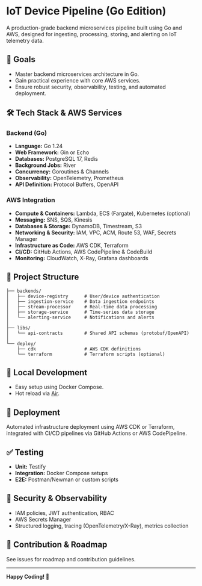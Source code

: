 # IoT Device Pipeline (Go Edition)

A production-grade backend microservices pipeline built using Go and AWS, designed for ingesting, processing, storing, and alerting on IoT telemetry data.

## 🎯 Goals

- Master backend microservices architecture in Go.
- Gain practical experience with core AWS services.
- Ensure robust security, observability, testing, and automated deployment.

## 🛠️ Tech Stack & AWS Services

### Backend (Go)
- **Language:** Go 1.24
- **Web Framework:** Gin or Echo
- **Databases:** PostgreSQL 17, Redis
- **Background Jobs:** River
- **Concurrency:** Goroutines & Channels
- **Observability:** OpenTelemetry, Prometheus
- **API Definition:** Protocol Buffers, OpenAPI

### AWS Integration
- **Compute & Containers:** Lambda, ECS (Fargate), Kubernetes (optional)
- **Messaging:** SNS, SQS, Kinesis
- **Databases & Storage:** DynamoDB, Timestream, S3
- **Networking & Security:** IAM, VPC, ACM, Route 53, WAF, Secrets Manager
- **Infrastructure as Code:** AWS CDK, Terraform
- **CI/CD:** GitHub Actions, AWS CodePipeline & CodeBuild
- **Monitoring:** CloudWatch, X-Ray, Grafana dashboards

## 📁 Project Structure

```
├── backends/
│   ├── device-registry      # User/device authentication
│   ├── ingestion-service    # Data ingestion endpoints
│   ├── stream-processor     # Real-time data processing
│   ├── storage-service      # Time-series data storage
│   └── alerting-service     # Notifications and alerts
│
├── libs/
│   └── api-contracts        # Shared API schemas (protobuf/OpenAPI)
│
└── deploy/
    ├── cdk                  # AWS CDK definitions
    └── terraform            # Terraform scripts (optional)
```

## 🚧 Local Development

- Easy setup using Docker Compose.
- Hot reload via [Air](https://github.com/cosmtrek/air).

## 🚀 Deployment

Automated infrastructure deployment using AWS CDK or Terraform, integrated with CI/CD pipelines via GitHub Actions or AWS CodePipeline.

## ✅ Testing

- **Unit:** Testify
- **Integration:** Docker Compose setups
- **E2E:** Postman/Newman or custom scripts

## 🔐 Security & Observability

- IAM policies, JWT authentication, RBAC
- AWS Secrets Manager
- Structured logging, tracing (OpenTelemetry/X-Ray), metrics collection

## 📌 Contribution & Roadmap

See issues for roadmap and contribution guidelines.

---

**Happy Coding! 🚀**
